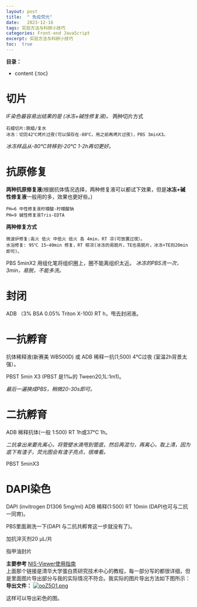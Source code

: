 ```yaml
---
layout: post
title:  " 免疫荧光"
date:   2023-12-16
tags: 实验方法与科研小技巧
categories: Front-end JavaScript
excerpt: 实验方法与科研小技巧
toc:  true
---
```



**目录：**

* content
{:toc}

# 切片

*IF染色最容易出结果的是 (冰冻+碱性修复液)。*
两种切片方式
```
石蜡切片:脱蜡/复水
冰冻：切完42℃烤片过夜(可以保存在-80℃，用之前再烤片过夜)，PBS 3minX3。
```
*冰冻样品从-80℃转移到-20℃ 1-2h再切更好。*

# 抗原修复

**两种抗原修复液**(根据抗体情况选择，两种修复液可以都试下效果，但是**冰冻+碱性修复液**一般用的多，效果也更好些。)
```
PH=6 中性修复液柠檬酸-柠檬酸钠
PH=9 碱性修复液Tris-EDTA
```

**两种修复方式**
```
微波炉修复:高火 低火 中低火 低火 各 4min，RT 凉(可放置过夜）。
水浴修复: 95℃ 15~40min 修复，RT 晾凉(冰冻的易脱片，TE也易脱片，冰冻+TE则20min即可)。
```
PBS 5minX2 用组化笔将组织圈上，圈不能离组织太近。 *冰冻的PBS洗一次，3min，易脱，不能多洗。*

# 封闭

ADB （3% BSA 0.05% Triton X-100) RT h，甩去封闭液。

# 一抗孵育

抗体稀释液(新赛美 WB500D) 或 ADB 稀释一抗(1;500) 4℃过夜 (室温2h背景太强）。

PBST 5min X3 (PBST 是1‰的 Tween20,1L:1m1)。

*最后一遍换成PBS，稍微20-30s即可。*

# 二抗孵育

ADB 稀释抗体(一般 1:500) RT 1h或37℃ 1h。

*二抗拿出来要先离心，将管壁水滴甩到管底，然后再混匀，再离心，取上清，因为底下有渣子，荧光图会有渣子亮点，很难看。*

PBST 5minX3

# DAPI染色

DAPI (invitrogen D1306 5mg/ml) ADB 稀释(1:500) RT 10min (DAPI也可与二抗一同育)。

PBS里面涮洗一下(DAPI 与二抗共孵育这一步就没有了)。

加抗淬灭剂20 μL/片

指甲油封片


**主要参考** [NIS-Viewer使用指南](http://phoenix.tsinghua.edu.cn/index.php?c=show&id=321)   
上面那个链接是清华大学蛋白质研究技术中心的教程，每一部分写的都很详细，但是里面图片导出部分与我的实际情况不符合。我实际的图片导出方法如下图所示：
**导出文件：**
[![ooZ5O1.png](https://s1.ax1x.com/2021/12/10/ooZ5O1.png)](https://imgtu.com/i/ooZ5O1)

这样可以导出彩色的图。

